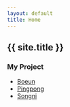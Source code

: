 ```yaml
---
layout: default
title: Home
---
```

##  {{ site.title }}

### My Project
- [Boeun](https://taekku.github.io/boeun)
- [Pingpong](https://taekku.github.io/pingpong)
- [Songni](https://taekku.github.io/songni)

